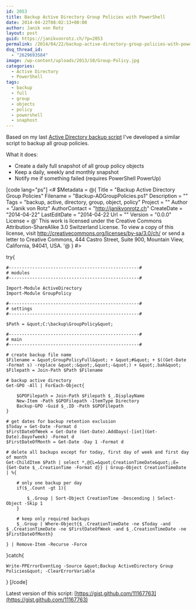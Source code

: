 ```yaml
---
id: 2053
title: Backup Active Directory Group Policies with PowerShell
date: 2014-04-22T08:02:13+00:00
author: Janik von Rotz
layout: post
guid: https://janikvonrotz.ch/?p=2053
permalink: /2014/04/22/backup-active-directory-group-policies-with-powershell/
dsq_thread_id:
  - "2629693584"
image: /wp-content/uploads/2013/10/Group-Policy.jpg
categories:
  - Active Directory
  - PowerShell
tags:
  - backup
  - full
  - group
  - objects
  - policy
  - powershell
  - snaphost
---
```

Based on my last [Active Directory backup script](https://janikvonrotz.ch/2014/04/15/backup-active-directory-with-powershell/) I've developed a similar script to backup all group policies.

What it does:

* Create a daily full snapshot of all group policy objects
* Keep a daily, weekly and monthly snapshot
* Notify me if something failed (requires PowerShell PowerUp)
<!--more-->
[code lang="ps"]
&lt;#
$Metadata = @{
    Title = &quot;Backup Active Directory Group Policies&quot;
    Filename = &quot;Backup-ADGroupPolicies.ps1&quot;
    Description = &quot;&quot;
    Tags = &quot;backup, active, directory, group, object, policy&quot;
    Project = &quot;&quot;
    Author = &quot;Janik von Rotz&quot;
    AuthorContact = &quot;http://janikvonrotz.ch&quot;
    CreateDate = &quot;2014-04-22&quot;
    LastEditDate = &quot;2014-04-22
    Url = &quot;&quot;
    Version = &quot;0.0.0&quot;
    License = @'
This work is licensed under the Creative Commons Attribution-ShareAlike 3.0 Switzerland License.
To view a copy of this license, visit http://creativecommons.org/licenses/by-sa/3.0/ch/ or 
send a letter to Creative Commons, 444 Castro Street, Suite 900, Mountain View, California, 94041, USA.
'@
}
#&gt;

try{

    #--------------------------------------------------#
    # modules
    #--------------------------------------------------#
    
    Import-Module ActiveDirectory
    Import-Module GroupPolicy
    
    #--------------------------------------------------#
    # settings
    #--------------------------------------------------#

    $Path = &quot;C:\backup\GroupPolicy&quot;

    #--------------------------------------------------#
    # main
    #--------------------------------------------------#

    # create backup file name
    $Filename = &quot;GroupPolicyFull&quot; + &quot;#&quot; + $((Get-Date -Format s) -replace &quot;:&quot;,&quot;-&quot;) + &quot;.bak&quot;
    $Filepath = Join-Path $Path $Filename

    # backup active directory
    Get-GPO -All | ForEach-Object{
    
        $GPOFilepath = Join-Path $Filepath $_.DisplayName    
        New-Item -Path $GPOFilepath -ItemType Directory
        Backup-GPO -Guid $_.ID -Path $GPOFilepath    
    }
    
    # get dates for backup retention exclusion
    $Today = Get-Date -Format d
    $FirstDateOfWeek = Get-Date (Get-Date).AddDays(-[int](Get-Date).Dayofweek) -Format d
    $FirstDateOfMonth = Get-Date -Day 1 -Format d

    # delete all backups except for today, first day of week and first day of month
    Get-ChildItem $Path | select *,@{L=&quot;CreationTimeDate&quot;;E={Get-Date $_.CreationTime -Format d}} | Group-Object CreationTimeDate | %{
        
        # only one backup per day
        if($_.Count -gt 1){
            
            $_.Group | Sort-Object CreationTime -Descending | Select-Object -Skip 1     
        }
                
        # keep only required backups
        $_.Group | Where-Object{$_.CreationTimeDate -ne $Today -and $_.CreationTimeDate -ne $FirstDateOfWeek -and $_.CreationTimeDate -ne $FirstDateOfMonth}
            
    } | Remove-Item -Recurse -Force
    
}catch{

    Write-PPErrorEventLog -Source &quot;Backup ActiveDirectory Group Policies&quot; -ClearErrorVariable
}
[/code]

Latest version of this script: [https://gist.github.com/11167763](https://gist.github.com/11167763)